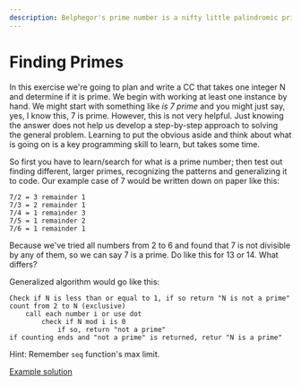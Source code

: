 ```yaml
---
description: Belphegor's prime number is a nifty little palindromic prime.
---
```


# Finding Primes

In this exercise we're going to plan and write a CC that takes one integer N and determine if it is prime. We begin with working at least one instance by hand. We might start with something like _is 7 prime_ and you might just say, yes, I know this, 7 is prime. However, this is not very helpful. Just knowing the answer does not help us develop a step-by-step approach to solving the general problem. Learning to put the obvious aside and think about what is going on is a key programming skill to learn, but takes some time.

So first you have to learn/search for what is a prime number; then test out finding different, larger primes, recognizing the patterns and generalizing it to code. Our example case of 7 would be written down on paper like this:

```text
7/2 = 3 remainder 1
7/3 = 2 remainder 1
7/4 = 1 remainder 3
7/5 = 1 remainder 2
7/6 = 1 remainder 1
```

Because we've tried all numbers from 2 to 6 and found that 7 is not divisible by any of them, so we can say 7 is a prime. Do like this for 13 or 14. What differs?

Generalized algorithm would go like this:

```text
Check if N is less than or equal to 1, if so return "N is not a prime"
count from 2 to N (exclusive)
    call each number i or use dot
        check if N mod i is 0
            if so, return "not a prime"
if counting ends and "not a prime" is returned, retur "N is a prime"
```

Hint: Remember `seq` function's max limit.

[Example solution](https://pastebin.com/rcYbgdAf)

